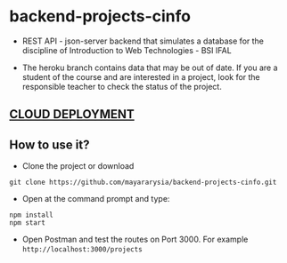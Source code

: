 # backend-projects-cinfo

* REST API - json-server backend that simulates a database for the discipline of Introduction to Web Technologies - BSI IFAL

* The heroku branch contains data that may be out of date. If you are a student of the course and are interested in a project, look for the responsible teacher to check the status of the project.

## [CLOUD DEPLOYMENT](https://backend-projects-cinfo.herokuapp.com/projects)

## How to use it?

* Clone the project or download

```
git clone https://github.com/mayararysia/backend-projects-cinfo.git
```

* Open at the command prompt and type:

```
npm install
npm start
```

* Open Postman and test the routes on Port 3000. For example `http://localhost:3000/projects`
